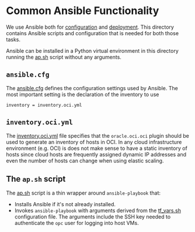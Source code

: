 # Common Ansible Functionality

We use Ansible both for [configuration](../2_configure) and [deployment](../3_deploy). This directory contains Ansible scripts and configuration that is needed for
both those tasks.

Ansible can be installed in a Python virtual environment in this directory running the [ap.sh](./ap.sh) script without any arguments.

## `ansible.cfg`
The [ansible.cfg](./ansible.cfg) defines the configuration settings used by Ansible. The most important setting is the declaration of the inventory to use

```
inventory = inventory.oci.yml
```

## `inventory.oci.yml`
The [inventory.oci.yml](./inventory.oci.yml) file specifies that the `oracle.oci.oci` plugin should be used to generate an inventory of hosts in OCI. In any cloud infrastructure
environment (e.g. OCI) is does not make sense to have a static inventory of hosts since cloud hosts are frequently assigned dynamic IP addresses and even the number of hosts
can change when using elastic scaling.

## The `ap.sh` script
The [ap.sh](./ap.sh) script is a thin wrapper around `ansible-playbook` that:
 * Installs Ansible if it's not already installed.
 * Invokes `ansible-playbook` with arguments derived from the [tf_vars.sh](../configuration_parameters_common/tf_vars.sh.tmpl) configuration file. The arguments include the SSH
   key needed to authenticate the `opc` user for logging into host VMs.
